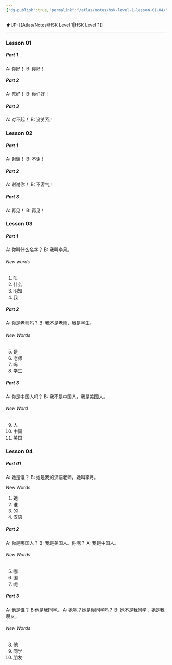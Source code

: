 ```yaml
---
{"dg-publish":true,"permalink":"/atlas/notes/hsk-level-1-lesson-01-04/","noteIcon":""}
---
```


⬆️UP: [[Atlas/Notes/HSK Level 1\|HSK Level 1]]

---

### Lesson 01

##### Part 1
A: 你好！
B: 你好！


##### Part 2
A: 您好！
B: 你们好！

##### Part 3
A: 对不起！
B: 没关系！

### Lesson 02
##### Part 1
A: 谢谢！
B: 不谢！

##### Part 2
A: 谢谢你！
B: 不客气！

##### Part 3
A: 再见！
B: 再见！

### Lesson 03
##### Part 1
A: 你叫什么名字？
B: 我叫李月。

###### New words
1. 叫
2. 什么
3. 明知
4. 我

##### Part 2
A: 你是老师吗？
B: 我不是老师，我是学生。

###### New Words
5. 是
6. 老师
7. 吗
8. 学生
##### Part 3

A: 你是中国人吗？
B: 我不是中国人，我是美国人。

###### New Word
9. 人
10. 中国
11. 美国

### Lesson 04
##### Part 01
A: 她是谁？
B: 她是我的汉语老师，她叫李月。

New Words
1. 她
2. 谁
3. 的
4. 汉语

##### Part 2
A: 你是哪国人？ 
B: 我是美国人。你呢？
A: 我是中国人。

###### New Words
5. 哪
6. 国
7. 呢

##### Part 3
A: 他是谁？
B:他是我同学。
A: 她呢？她是你同学吗？
B: 她不是我同学，她是我朋友。

###### New Words
8. 他
9. 同学
10. 朋友






